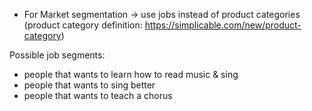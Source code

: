 * For Market segmentation -> use jobs instead of product categories (product category definition: https://simplicable.com/new/product-category)

Possible job segments:
* people that wants to learn how to read music & sing
* people that wants to sing better
* people that wants to teach a chorus
